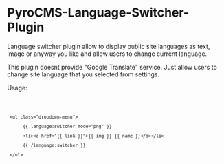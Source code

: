 PyroCMS-Language-Switcher-Plugin
================================

Language switcher plugin allow to display public site languages as text, image or anyway you like and allow users to change current language.

This plugin doesnt provide "Google Translate" service. Just allow users to change site language that you selected from settings.

Usage:

<code>

     <ul class="dropdown-menu">
     
          {{ language:switcher mode="png" }}
          
          <li><a href="{{ link }}">{{ img }} {{ name }}</a></li>
     
          {{ /language:switcher }}
     
     </ul>
     
</code>
